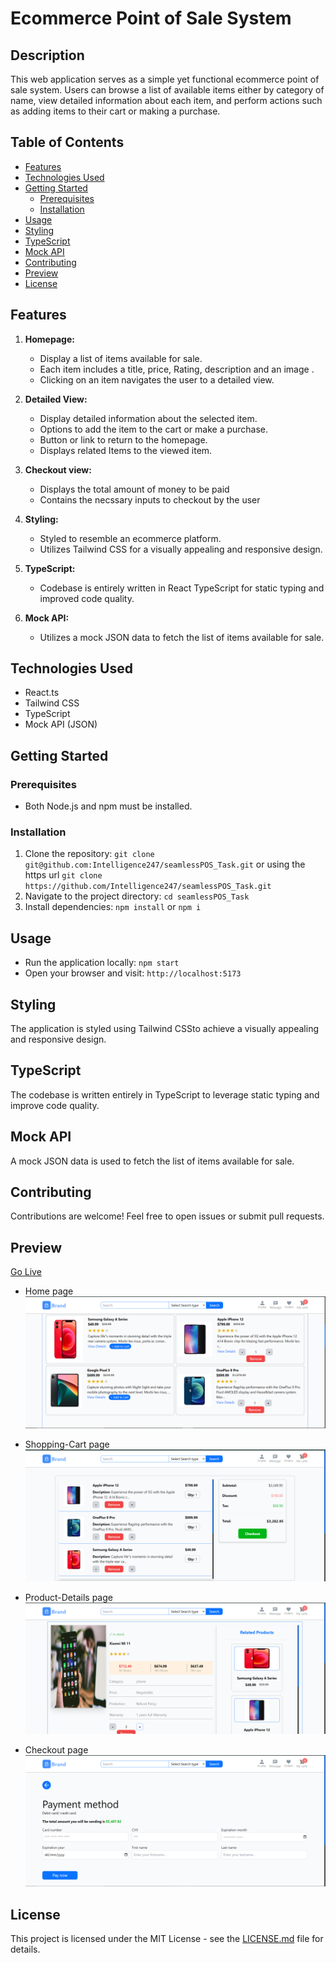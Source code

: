 # Ecommerce Point of Sale System

## Description
This web application serves as a simple yet functional ecommerce point of sale system. Users can browse a list of available items either by category of name, view detailed information about each item, and perform actions such as adding items to their cart or making a purchase.

## Table of Contents
- [Features](#features)
- [Technologies Used](#technologies-used)
- [Getting Started](#getting-started)
  - [Prerequisites](#prerequisites)
  - [Installation](#installation)
- [Usage](#usage)
- [Styling](#styling)
- [TypeScript](#typescript)
- [Mock API](#mock-api)
- [Contributing](#contributing)
- [Preview](#preview)
- [License](#license)

## Features
1. **Homepage:**
   - Display a list of items available for sale.
   - Each item includes a title, price, Rating, description and an image .
   - Clicking on an item navigates the user to a detailed view.

2. **Detailed View:**
   - Display detailed information about the selected item.
   - Options to add the item to the cart or make a purchase.
   - Button or link to return to the homepage.
   - Displays related Items to the viewed item.
3. **Checkout view:**
   - Displays the total amount of money to be paid
   - Contains the necssary inputs to checkout by the user
4. **Styling:**
   - Styled to resemble an ecommerce platform.
   - Utilizes Tailwind CSS for a visually appealing and responsive design.

5. **TypeScript:**
   - Codebase is entirely written in React TypeScript  for static typing and improved code quality.

6. **Mock API:**
   - Utilizes a mock JSON data to fetch the list of items available for sale.

## Technologies Used
- React.ts
- Tailwind CSS
- TypeScript
- Mock API (JSON)

## Getting Started
### Prerequisites
- Both Node.js and npm must be installed.

### Installation
1. Clone the repository: `git clone git@github.com:Intelligence247/seamlessPOS_Task.git` or using the https url `git clone https://github.com/Intelligence247/seamlessPOS_Task.git`
2. Navigate to the project directory: `cd seamlessPOS_Task`
3. Install dependencies: `npm install` or `npm i`

## Usage
- Run the application locally: `npm start`
- Open your browser and visit: `http://localhost:5173`

## Styling
The application is styled using Tailwind CSSto achieve a visually appealing and responsive design.

## TypeScript
The codebase is written entirely in TypeScript to leverage static typing and improve code quality.

## Mock API
A mock JSON data is used to fetch the list of items available for sale.

## Contributing
Contributions are welcome! Feel free to open issues or submit pull requests.

## Preview 
[Go Live](https://seamless-ecommerce.vercel.app/)

- Home page
![screenshot](public/seamless.png)

- Shopping-Cart page
![screenshot](public/seamless2.png)
- Product-Details page
![screenshot](public/seamless3.png)
- Checkout page
![screenshot](public/seamless4.png)
## License
This project is licensed under the MIT License - see the [LICENSE.md](LICENSE.md) file for details.


